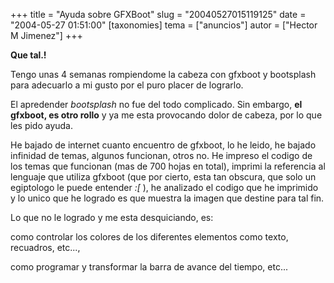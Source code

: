 +++
title = "Ayuda sobre GFXBoot"
slug = "20040527015119125"
date = "2004-05-27 01:51:00"
[taxonomies]
tema = ["anuncios"]
autor = ["Hector M Jimenez"]
+++

**Que tal.!**

Tengo unas 4 semanas rompiendome la cabeza con gfxboot y bootsplash para
adecuarlo a mi gusto por el puro placer de lograrlo.

<!-- more -->
El apredender *bootsplash* no fue del todo complicado. Sin embargo, **el
gfxboot, es otro rollo** y ya me esta provocando dolor de cabeza, por lo
que les pido ayuda.

He bajado de internet cuanto encuentro de gfxboot, lo he leido, he
bajado infinidad de temas, algunos funcionan, otros no. He impreso el
codigo de los temas que funcionan (mas de 700 hojas en total), imprimi
la referencia al lenguaje que utiliza gfxboot (que por cierto, esta tan
obscura, que solo un egiptologo le puede entender *:\[* ), he analizado
el codigo que he imprimido y lo unico que he logrado es que muestra la
imagen que destine para tal fin.

Lo que no le logrado y me esta desquiciando, es:

como controlar los colores de los diferentes elementos como texto,
recuadros, etc...,

como programar y transformar la barra de avance del tiempo, etc...

